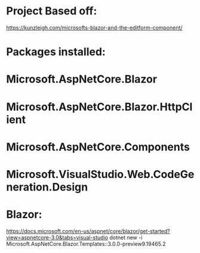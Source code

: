# Project Based off:
https://kunzleigh.com/microsofts-blazor-and-the-editform-component/

# Packages installed:

# Microsoft.AspNetCore.Blazor

# Microsoft.AspNetCore.Blazor.HttpClient

# Microsoft.AspNetCore.Components

# Microsoft.VisualStudio.Web.CodeGeneration.Design

# Blazor:
https://docs.microsoft.com/en-us/aspnet/core/blazor/get-started?view=aspnetcore-3.0&tabs=visual-studio
dotnet new -i Microsoft.AspNetCore.Blazor.Templates::3.0.0-preview9.19465.2
